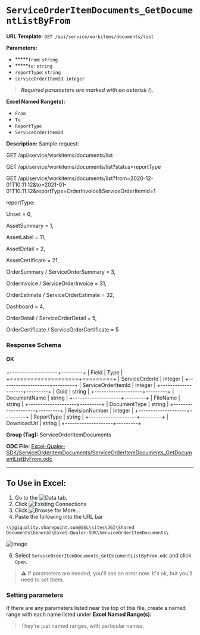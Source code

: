 # `ServiceOrderItemDocuments_GetDocumentListByFrom`

**URL Template:**
`GET /api/service/workitems/documents/list`

**Parameters:**
- *****`from`: `string`
- *****`to`: `string`
- `reportType`: `string`
- `serviceOrderItemId`: `integer`


> *****Required parameters are marked with an asterisk (*****).

**Excel Named Range(s):**
- `From`
- `To`
- `ReportType`
- `ServiceOrderItemId`


**Description:**
Sample request:
            
GET /api/service/workitems/documents/list
            
GET /api/service/workitems/documents/list?status=reportType
            
GET /api/service/workitems/documents/list?from=2020-12-01T10:11:12&amp;to=2021-01-01T10:11:12&amp;reportType=OrderInvoice&amp;ServiceOrderItemId=1
            
reportType:<br />
Unset = 0,<br />
AssetSummary = 1,<br />
AssetLabel = 11,<br />
AssetDetail = 2,<br />
AssetCertificate = 21,<br />
OrderSummary / ServiceOrderSummary = 3,<br />
OrderInvoice / ServiceOrderInvoice = 31,<br />
OrderEstimate / ServiceOrderEstimate = 32,<br />
Dashboard = 4,<br />
OrderDetail / ServiceOrderDetail = 5,<br />
OrderCertificate / ServiceOrderCertificate = 5<br />

### Response Schema

#### OK
+--------------------+---------+
| Field              | Type    |
+====================+=========+
| ServiceOrderId     | integer |
+--------------------+---------+
| ServiceOrderItemId | integer |
+--------------------+---------+
| Guid               | string  |
+--------------------+---------+
| DocumentName       | string  |
+--------------------+---------+
| FileName           | string  |
+--------------------+---------+
| DocumentType       | string  |
+--------------------+---------+
| RevisionNumber     | integer |
+--------------------+---------+
| ReportType         | string  |
+--------------------+---------+
| DownloadUrl        | string  |
+--------------------+---------+

**Group (Tag):**
ServiceOrderItemDocuments

**ODC File:**
[Excel-Qualer-SDK/ServiceOrderItemDocuments/ServiceOrderItemDocuments_GetDocumentListByFrom.odc](https://github.com/Johnson-Gage-Inspection-Inc/qualer-sdk-odc/blob/main/Excel-Qualer-SDK/ServiceOrderItemDocuments/ServiceOrderItemDocuments_GetDocumentListByFrom.odc)

---

To Use in Excel:
---

1. Go to the ![`Data`](https://github.com/user-attachments/assets/da437a70-57b3-4c5b-bb01-4910ece19ed1)
 tab.
3. Click ![Existing Connections](https://github.com/user-attachments/assets/a2f1ed67-b2e0-4c23-ac90-68c870e60289)
4. Click ![`Browse for More...`](https://github.com/user-attachments/assets/8e698494-6865-41e7-b6fa-043aea81809a)
5. Paste the following into the URL bar
```
\\jgiquality.sharepoint.com@SSL\sites\JGI\Shared Documents\General\Excel-Qualer-SDK\ServiceOrderItemDocuments\
```

![image](https://github.com/user-attachments/assets/1e1a8d87-0377-446d-aaf5-d78562991db3)

6. Select `ServiceOrderItemDocuments_GetDocumentListByFrom.odc` and click `Open`.

> ⚠️ If parameters are needed, you'll see an error now. It's ok, but you'll need to set them.

### Setting parameters
If there are any parameters listed near the top of this file, create a named range with each name listed under **Excel Named Range(s):**
> They're just named ranges, with particular names.
